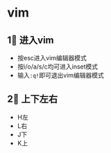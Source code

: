 # vim

## 1 进入vim

* 按esc进入vim编辑器模式
* 按i/o/a/s/c均可进入inset模式
* 输入`:q!`即可退出vim编辑器模式

## 2 上下左右

* H左
* L右
* J下
* K上


